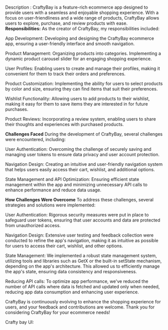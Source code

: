 Description :
CraftyBay is a feature-rich ecommerce app designed to provide users with a seamless and enjoyable shopping experience. With a focus on user-friendliness and a wide range of products, CraftyBay allows users to explore, purchase, and review products with ease.
**Responsibilities:**
As the creator of CraftyBay, my responsibilities included:

App Development: Developing and designing the CraftyBay ecommerce app, ensuring a user-friendly interface and smooth navigation.

Product Management: Organizing products into categories. Implementing a dynamic product carousel slider for an engaging shopping experience.

User Profiles: Enabling users to create and manage their profiles, making it convenient for them to track their orders and preferences.

Product Customization: Implementing the ability for users to select products by color and size, ensuring they can find items that suit their preferences.

Wishlist Functionality: Allowing users to add products to their wishlist, making it easy for them to save items they are interested in for future purchases.

Product Reviews: Incorporating a review system, enabling users to share their thoughts and experiences with purchased products.

**Challenges Faced**
During the development of CraftyBay, several challenges were encountered, including:

User Authentication: Overcoming the challenge of securely saving and managing user tokens to ensure data privacy and user account protection.

Navigation Design: Creating an intuitive and user-friendly navigation system that helps users easily access their cart, wishlist, and additional options.

State Management and API Optimization: Ensuring efficient state management within the app and minimizing unnecessary API calls to enhance performance and reduce data usage.

**How Challenges Were Overcome**
To address these challenges, several strategies and solutions were implemented:

User Authentication: Rigorous security measures were put in place to safeguard user tokens, ensuring that user accounts and data are protected from unauthorized access.

Navigation Design: Extensive user testing and feedback collection were conducted to refine the app's navigation, making it as intuitive as possible for users to access their cart, wishlist, and other options.

State Management: We implemented a robust state management system, utilizing tools and libraries such as GetX or the built-in setState mechanism, depending on the app's architecture. This allowed us to efficiently manage the app's state, ensuring data consistency and responsiveness.

Reducing API calls: To optimize app performance, we've reduced the number of API calls where data is fetched and updated only when needed, reducing app data consumption and enhancing user experience.

CraftyBay is continuously evolving to enhance the shopping experience for users, and your feedback and contributions are welcome. Thank you for considering CraftyBay for your ecommerce needs!


Crafty bay UI: